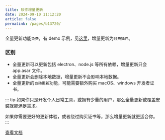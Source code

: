 ```yaml
---
title: 软件增量更新
date: 2024-09-10 11:12:20
article: false
permalink: /pages/b13720/
---
```


全量更新功能`免费`，有 demo 示例，见[这里](/pages/3152fb/)，增量更新为`付费插件`。

###  区别

- 全量更新可以更新包括 electron、node.js 等所有依赖，增量更新只会 app.asar 文件。
- 全量更新会删除本地数据，增量更新不会影响本地数据。
- 全量更新的`自动更新`功能，可能需要额外购买 macOS、windows 开发者证书。

::: tip
如果你只是开发个人日常工具，或拥有少量的用户，那么全量更新或覆盖安装就能满足需求。

如果你需要更好的更新体验，或者绕过购买证书等，那么增量更新就更适合你。
:::

[查看文档](/pages/300556/)
